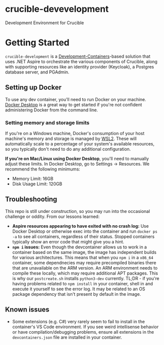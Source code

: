 # crucible-devevelopment

Development Environment for Crucible

# Getting Started

`crucible-development` is a [Development-Containers](https://containers.dev/)-based solution that uses .NET Aspire to orchestrate the various components of Crucible, along with supporting resources like an identity provider (Keycloak), a Postgres database server, and PGAdmin.

## Setting up Docker

To use any dev container, you'll need to run Docker on your machine. [Docker Desktop](https://www.docker.com/) is a great way to get started if you're not confident administering Docker from the command line.

### Setting memory and storage limits

If you're on a Windows machine, Docker's consumption of your host machine's memory and storage is managed by [WSL2](https://learn.microsoft.com/en-us/windows/wsl/about). These will automatically scale to a percentage of your system's available resources, so you typically don't need to do any additional configuration.

**If you're on Mac/Linux using Docker Desktop**, you'll need to manually adjust these limits. In Docker Desktop, go to Settings -> Resources. We recommend the following minimums:

- Memory Limit: 16GB
- Disk Usage Limit: 120GB

## Troubleshooting

This repo is still under construction, so you may run into the occasional challenge or oddity. From our lessons learned:

- **Aspire resources appearing to have exited with no crash log:** Use Docker Desktop or otherwise exec into the container and run `docker ps -a` to see all containers, regardless of their status. Stopped containers typically show an error code that might give you a hint.
- **`npm i` issues:** Even though the devcontainer allows us to work in a container based on the same image, the image has independent builds for various architectures. This means that when you `npm i` in a `x86_64` container, some dependnecies may require precompiled binaries there that are unavailable on the ARM version. An ARM environment needs to compile these locally, which may require additional APT packages. This is why our `postcreate.sh` installs `python3-dev` currently. TL;DR - if you're having problems related to `npm install` in your container, shell in and execute it yourself to see the error log. It may be related to an OS package dependency that isn't present by default in the image.

## Known issues

- Some extensions (e.g. C#) very rarely seem to fail to install in the container's VS Code environment. If you see weird intellisense behavior or have compilation/debugging problems, ensure all extensions in the `devcontainers.json` file are installed in your container.
